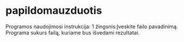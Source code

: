 # papildomauzduotis

Programos naudojimosi instrukcija:
1 žingsnis:Įveskite failo pavadinimą. Programa sukurs failą, kuriame bus išvedami rezultatai.
